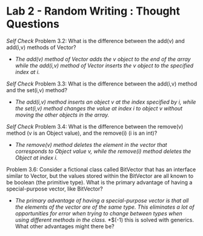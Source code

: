 # Lab 2 - Random Writing : Thought Questions

_Self Check_ Problem 3.2: What is the difference between the add(v) and add(i,v) methods of Vector?
  * *The add(v) method of Vector adds the v object to the end of the array while the add(i,v) method of Vector inserts the v object to the specified index at i.*

_Self Check_ Problem 3.3: What is the difference between the add(i,v) method and the set(i,v) method?
  * *The add(i,v) method inserts an object v at the index specified by i, while the set(i,v) method changes the value at index i to object v without moving the other objects in the array.*

_Self Check_ Problem 3.4: What is the difference between the remove(v) method (v is an Object value), and the remove(i) (i is an int)?
  * *The remove(v) method deletes the element in the vector that corresponds to Object value v, while the remove(i) method deletes the Object at index i.*

Problem 3.6: Consider a fictional class called BitVector that has an interface similar to Vector, but the values stored within the BitVector are all known to be boolean (the primitive type). What is the primary advantage of having a special-purpose vector, like BitVector?
  * *The primary advantage of having a special-purpose vector is that all the elements of the vector are of the same type. This eliminates a lot of opportunities for error when trying to change between types when using different methods in the class.*
*$(-1) this is solved with generics.  What other advantages might there be?
